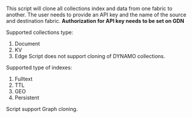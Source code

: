 This script will clone all collections index and data from one fabric to another.
The user needs to provide an API key and the name of the source and destination fabric.
**Authorization for API key needs to be set on GDN**

Supported collections type: 
1. Document
2. KV
3. Edge
Script does not support cloning of DYNAMO collections.

Supported type of indexes: 
1. Fulltext
2. TTL
3. GEO
4. Persistent

Script support Graph cloning.
